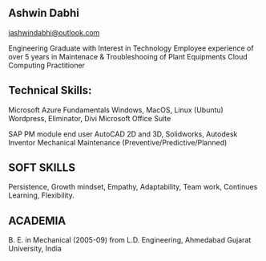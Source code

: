 ## Ashwin Dabhi

iashwindabhi@outlook.com

Engineering Graduate with Interest in Technology
Employee experience of over 5 years in Maintenace & Troubleshooing of Plant Equipments
Cloud Computing Practitioner

## Technical Skills:

Microsoft Azure Fundamentals
Windows, MacOS, Linux (Ubuntu)
Wordpress, Eliminator, Divi
Microsoft Office Suite

SAP PM module end user
AutoCAD 2D and 3D, Solidworks, Autodesk Inventor
Mechanical Maintenance (Preventive/Predictive/Planned)

## SOFT SKILLS

Persistence, Growth mindset, Empathy, Adaptability, Team work, Continues Learning,  Flexibility.

## ACADEMIA 

B. E. in Mechanical  (2005-09) from L.D. Engineering, Ahmedabad Gujarat University, India







